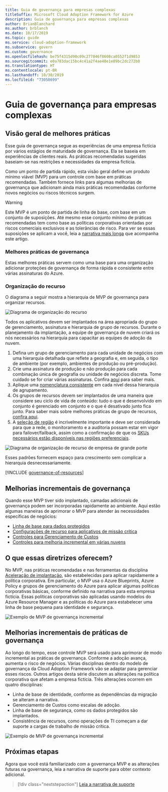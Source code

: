 ```yaml
---
title: Guia de governança para empresas complexas
titleSuffix: Microsoft Cloud Adoption Framework for Azure
description: Guia de governança para empresas complexas
author: BrianBlanchard
ms.author: brblanch
ms.date: 10/17/2019
ms.topic: guide
ms.service: cloud-adoption-framework
ms.subservice: govern
ms.custom: governance
ms.openlocfilehash: be75f4315d90c09c277846f8608ca0552f1d9853
ms.sourcegitcommit: e0a783dac15bc4c41a2f4ae48e1e89bc2dc272b0
ms.translationtype: HT
ms.contentlocale: pt-BR
ms.lasthandoff: 10/30/2019
ms.locfileid: "73058699"
---
```

# <a name="governance-guide-for-complex-enterprises"></a>Guia de governança para empresas complexas

## <a name="overview-of-best-practices"></a>Visão geral de melhores práticas

Esse guia de governança segue as experiências de uma empresa fictícia por vários estágios de maturidade de governança. Ela se baseia em experiências de clientes reais. As práticas recomendadas sugeridas baseiam-se nas restrições e necessidades da empresa fictícia.

Como um ponto de partida rápido, esta visão geral define um produto mínimo viável (MVP) para um controle com base em práticas recomendadas. Também fornece links para algumas melhorias de governança que adicionam ainda mais práticas recomendadas conforme novos negócios ou riscos técnicos surgem.

> [!WARNING]
> Este MVP é um ponto de partida de linha de base, com base em um conjunto de suposições. Até mesmo esse conjunto mínimo de práticas recomendadas tem como base as políticas corporativas orientadas por riscos comerciais exclusivos e as tolerâncias de risco. Para ver se essas suposições se aplicam a você, leia a [narrativa mais longa](./narrative.md) que acompanha este artigo.

### <a name="governance-best-practices"></a>Melhores práticas de governança

Estas melhores práticas servem como uma base para uma organização adicionar proteções de governança de forma rápida e consistente entre várias assinaturas do Azure.

### <a name="resource-organization"></a>Organização do recurso

O diagrama a seguir mostra a hierarquia de MVP de governança para organizar recursos.

![Diagrama de organização do recurso](../../../_images/govern/resource-organization.png)

Todos os aplicativos devem ser implantados na área apropriada do grupo de gerenciamento, assinatura e hierarquia de grupo de recursos. Durante o planejamento da implantação, a equipe de governança de nuvem criará os nós necessários na hierarquia para capacitar as equipes de adoção da nuvem.

1. Defina um grupo de gerenciamento para cada unidade de negócios com uma hierarquia detalhada que reflete a geografia e, em seguida, o tipo de ambiente (por exemplo, ambientes de produção ou pré-produção).
2. Crie uma assinatura de produção e não produção para cada combinação única de geografia ou unidade de negócios discreta. Tome cuidado se for criar várias assinaturas. Confira [aqui](../../../decision-guides/subscriptions/index.md) para saber mais.
3. Aplique uma [nomenclatura consistente](../../../ready/considerations/naming-and-tagging.md) em cada nível dessa hierarquia de agrupamento.
4. Os grupos de recursos devem ser implantados de uma maneira que considere seu ciclo de vida de conteúdo: tudo o que é desenvolvido em conjunto é gerenciado em conjunto e o que é desativado junto fica junto. Para saber mais sobre melhores práticas de grupo de recursos, [confira aqui](../../../decision-guides/resource-consistency/index.md).
5. A [seleção de região](../../../decision-guides/regions/index.md) é incrivelmente importante e deve ser considerada para que a rede, o monitoramento e a auditoria possam estar em vigor para failover/failback, assim como a confirmação de que os [SKUs necessários estão disponíveis nas regiões preferenciais](https://azure.microsoft.com/global-infrastructure/services).

![Diagrama de organização de recurso de empresa de grande porte](../../../_images/govern/large-enterprise-resource-organization.png)

Esses padrões fornecem espaço para crescimento sem complicar a hierarquia desnecessariamente.

[!INCLUDE [governance-of-resources](../../../../includes/caf-governance-of-resources.md)]

<!-- See comments for suggestion to possibly add here -->

## <a name="incremental-governance-improvements"></a>Melhorias incrementais de governança

Quando esse MVP tiver sido implantado, camadas adicionais de governança podem ser incorporadas rapidamente ao ambiente. Aqui estão algumas maneiras de aprimorar o MVP para atender às necessidades específicas de negócios:

- [Linha de base para dados protegidos](./security-baseline-improvement.md)
- [Configurações de recurso para aplicativos de missão crítica](./resource-consistency-improvement.md)
- [Controles para Gerenciamento de Custos](./cost-management-improvement.md)
- [Controles para melhoria incremental em várias nuvens](./multicloud-improvement.md)

<!-- markdownlint-disable MD026 -->

## <a name="what-does-this-guidance-provide"></a>O que essas diretrizes oferecem?

No MVP, nas práticas recomendadas e nas ferramentas da disciplina [Aceleração de implantação](../../deployment-acceleration/index.md), são estabelecidas para aplicar rapidamente a política corporativa. Em particular, o MVP usa o Azure Blueprints, Azure Policy e grupos de gerenciamento do Azure para aplicar algumas políticas corporativas básicas, conforme definido na narrativa para esta empresa fictícia. Essas políticas corporativas são aplicadas usando modelos do Azure Resource Manager e as políticas do Azure para estabelecer uma linha de base pequena para identidade e segurança.

![Exemplo de MVP de governança incremental](../../../_images/govern/governance-mvp.png)

## <a name="incremental-improvements-to-governance-practices"></a>Melhorias incrementais de práticas de governança

Ao longo do tempo, esse controle MVP será usado para aprimorar de modo incremental as práticas de governança. Conforme a adoção avança, aumenta o risco de negócios. Várias disciplinas dentro do modelo de governança da Cloud Adoption Framework vão se adaptar para gerenciar esses riscos. Outros artigos desta série discutem as alterações na política corporativa que afetam a empresa fictícia. Três alterações ocorrem em quatro disciplinas:

- Linha de base de identidade, conforme as dependências da migração se alteram a narrativa.
- Gerenciamento de Custos como escalas de adoção.
- Linha de base de segurança, como os dados protegidos são implantados.
- Consistência de recursos, como operações de TI começam a dar suporte a cargas de trabalho de missão crítica.

![Exemplo de MVP de governança incremental](../../../_images/govern/governance-improvement-large.png)

## <a name="next-steps"></a>Próximas etapas

Agora que você está familiarizado com a governança MVP e as alterações futuras na governança, leia a narrativa de suporte para obter contexto adicional.

> [!div class="nextstepaction"]
> [Leia a narrativa de suporte](./narrative.md)
